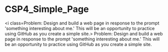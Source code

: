 # CSP4_Simple_Page
<i class=Problem: Design and build a web page in response to the prompt 'something interesting about me.' This will be an opportunity to practice using GitHub as you create a simple site.></i> Problem: Design and build a web page in response to the prompt 'something interesting about me.' This will be an opportunity to practice using GitHub as you create a simple site.
